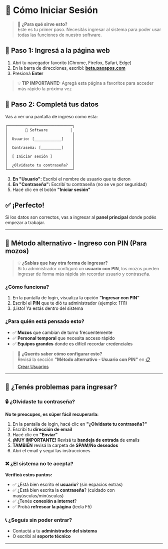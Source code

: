 # 🔑 Cómo Iniciar Sesión
<div id="iniciar-sesion"></div>

> 🎯 **¿Para qué sirve esto?**  
> Este es tu primer paso. Necesitás ingresar al sistema para poder usar todas las funciones de nuestro software.

## 📍 **Paso 1: Ingresá a la página web**
1. Abrí tu navegador favorito (Chrome, Firefox, Safari, Edge)
2. En la barra de direcciones, escribí: [**beta.paxapos.com**](https://beta.paxapos.com)
3. Presioná **Enter**

> 💡 **TIP IMPORTANTE:** Agregá esta página a favoritos para acceder más rápido la próxima vez

## 📝 **Paso 2: Completá tus datos**

Vas a ver una pantalla de ingreso como esta:

```
┌─────────────────────────────┐
│        🏪 Software          │
│                             │
│  Usuario: [____________]    │
│                             │
│  Contraseña: [_________]    │
│                             │
│  [ Iniciar sesión ]         │
│                             │
│  ¿Olvidaste tu contraseña?  │
└─────────────────────────────┘
```

3. **En "Usuario":** Escribí el nombre de usuario que te dieron
4. **En "Contraseña":** Escribí tu contraseña (no se ve por seguridad)
5. Hacé clic en el botón **"Iniciar sesión"**

## ✅ **¡Perfecto!**
Si los datos son correctos, vas a ingresar al **panel principal** donde podés empezar a trabajar.

---

## 📱 **Método alternativo - Ingreso con PIN (Para mozos)**
<div id="Usuario-pin"></div>

> 💡 **¿Sabías que hay otra forma de ingresar?**  
> Si tu administrador configuró un **usuario con PIN**, los mozos pueden ingresar de forma más rápida sin recordar usuario y contraseña.

### **¿Cómo funciona?**
1. En la pantalla de login, visualiza la opción **"Ingresar con PIN"**
2. Escribí el **PIN** que te dió tu administrador (ejemplo: 1111)
3. ¡Listo! Ya estás dentro del sistema

### **¿Para quién está pensado esto?**
- ✅ **Mozos** que cambian de turno frecuentemente
- ✅ **Personal temporal** que necesita acceso rápido
- ✅ **Equipos grandes** donde es difícil recordar credenciales

> 🔗 **¿Querés saber cómo configurar esto?**  
> Revisá la sección **"Método alternativo - Usuario con PIN"** en [📋 Crear Usuarios](/user-guide?module=21-Crear-Usuarios)

---

## 🚨 **¿Tenés problemas para ingresar?**

### 🔒 **¿Olvidaste tu contraseña?**
**No te preocupes, es súper fácil recuperarla:**

1. En la pantalla de login, hacé clic en **"¿Olvidaste tu contraseña?"**
2. Escribí tu **dirección de email**
3. Hacé clic en **"Enviar"**
4. **¡MUY IMPORTANTE!** Revisá tu **bandeja de entrada** de emails
5. **TAMBIÉN** revisá la carpeta de **SPAM/No deseados**
6. Abrí el email y seguí las instrucciones

### ❌ **¿El sistema no te acepta?**
**Verificá estos puntos:**
- ✅ ¿Está bien escrito el **usuario**? (sin espacios extras)
- ✅ ¿Está bien escrita la **contraseña**? (cuidado con mayúsculas/minúsculas)
- ✅ ¿Tenés **conexión a internet**?
- ✅ Probá **refrescar la página** (tecla F5)

### 📞 **¿Seguís sin poder entrar?**
- Contactá a tu **administrador del sistema**
- O escribí al **soporte técnico**

---
